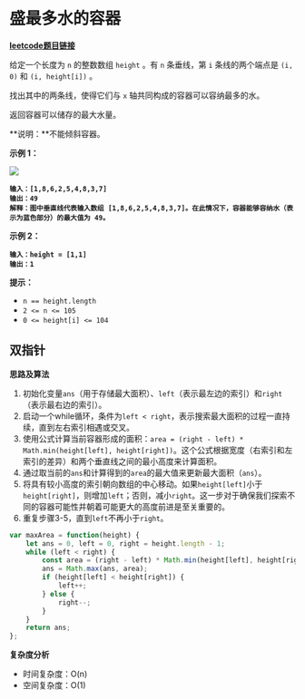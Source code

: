 # 盛最多水的容器

[**leetcode题目链接**](https://leetcode.cn/problems/container-with-most-water/description/)

给定一个长度为 `n` 的整数数组 `height` 。有 `n` 条垂线，第 `i` 条线的两个端点是 `(i, 0)` 和 `(i, height[i])` 。

找出其中的两条线，使得它们与 `x` 轴共同构成的容器可以容纳最多的水。

返回容器可以储存的最大水量。

**说明：**不能倾斜容器。

**示例 1：**

![](https://aliyun-lc-upload.oss-cn-hangzhou.aliyuncs.com/aliyun-lc-upload/uploads/2018/07/25/question\_11.jpg)

<pre><code><strong>输入：[1,8,6,2,5,4,8,3,7]
</strong><strong>输出：49
</strong><strong>解释：图中垂直线代表输入数组 [1,8,6,2,5,4,8,3,7]。在此情况下，容器能够容纳水（表示为蓝色部分）的最大值为 49。
</strong></code></pre>

**示例 2：**

<pre><code><strong>输入：height = [1,1]
</strong><strong>输出：1
</strong></code></pre>

**提示：**

* `n == height.length`
* `2 <= n <= 105`
* `0 <= height[i] <= 104`

## **双指针**

**思路及算法**

1. 初始化变量`ans`（用于存储最大面积）、`left`（表示最左边的索引）和`right`（表示最右边的索引）。
2. 启动一个while循环，条件为`left < right`，表示搜索最大面积的过程一直持续，直到左右索引相遇或交叉。
3. 使用公式计算当前容器形成的面积：`area = (right - left) * Math.min(height[left], height[right])`。这个公式根据宽度（右索引和左索引的差异）和两个垂直线之间的最小高度来计算面积。
4. 通过取当前的`ans`和计算得到的`area`的最大值来更新最大面积（`ans`）。
5. 将具有较小高度的索引朝向数组的中心移动。如果`height[left]`小于`height[right]`，则增加`left`；否则，减小`right`。这一步对于确保我们探索不同的容器可能性并朝着可能更大的高度前进是至关重要的。
6. 重复步骤3-5，直到`left`不再小于`right`。

```typescript
var maxArea = function(height) {
    let ans = 0, left = 0, right = height.length - 1;
    while (left < right) {
        const area = (right - left) * Math.min(height[left], height[right]);
        ans = Math.max(ans, area);
        if (height[left] < height[right]) {
            left++;
        } else {
            right--;
        }
    }
    return ans;
};
```

**复杂度分析**&#x20;

* 时间复杂度：O(n)
* 空间复杂度：O(1)
